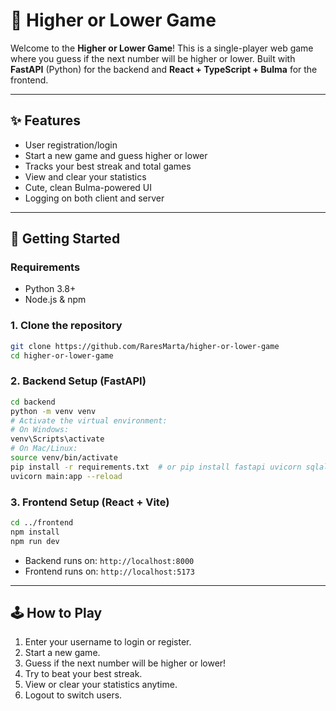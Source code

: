# 🎲 Higher or Lower Game

Welcome to the **Higher or Lower Game**! This is a single-player web game where you guess if the next number will be higher or lower. Built with **FastAPI** (Python) for the backend and **React + TypeScript + Bulma** for the frontend.

---

## ✨ Features
- User registration/login
- Start a new game and guess higher or lower
- Tracks your best streak and total games
- View and clear your statistics
- Cute, clean Bulma-powered UI
- Logging on both client and server

---

## 🚀 Getting Started

### Requirements
- Python 3.8+
- Node.js & npm

### 1. Clone the repository
```sh
git clone https://github.com/RaresMarta/higher-or-lower-game
cd higher-or-lower-game
```

### 2. Backend Setup (FastAPI)
```sh
cd backend
python -m venv venv
# Activate the virtual environment:
# On Windows:
venv\Scripts\activate
# On Mac/Linux:
source venv/bin/activate
pip install -r requirements.txt  # or pip install fastapi uvicorn sqlalchemy
uvicorn main:app --reload
```

### 3. Frontend Setup (React + Vite)
```sh
cd ../frontend
npm install
npm run dev
```

- Backend runs on: `http://localhost:8000`
- Frontend runs on: `http://localhost:5173`

---

## 🕹️ How to Play
1. Enter your username to login or register.
2. Start a new game.
3. Guess if the next number will be higher or lower!
4. Try to beat your best streak.
5. View or clear your statistics anytime.
6. Logout to switch users.

